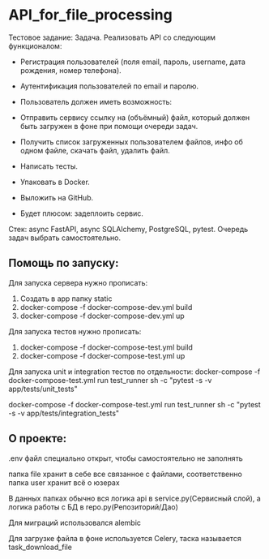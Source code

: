 # API_for_file_processing

Тестовое задание:
Задача. Реализовать API со следующим функционалом:
- Регистрация пользователей (поля email, пароль, username, дата рождения, номер телефона).
- Аутентификация пользователей по email и паролю.
- Пользователь должен иметь возможность:
 - Отправить сервису ссылку на (объёмный) файл, который должен быть загружен в фоне при помощи очереди задач.
 - Получить список загруженных пользователем файлов, инфо об одном файле, скачать файл, удалить файл.

- Написать тесты.
- Упаковать в Docker.
- Выложить на GitHub.
- Будет плюсом: задеплоить сервис.

Стек: async FastAPI, async SQLAlchemy, PostgreSQL, pytest. Очередь задач выбрать самостоятельно.

Помощь по запуску:
-----------
Для запуска сервера нужно прописать: 
1. Создать в app папку static
2. docker-compose -f docker-compose-dev.yml build
3. docker-compose -f docker-compose-dev.yml up


Для запуска тестов нужно прописать:
1. docker-compose -f docker-compose-test.yml build
2. docker-compose -f docker-compose-test.yml up

Для запуска unit и integration тестов по отдельности:
docker-compose -f docker-compose-test.yml run test_runner sh -c "pytest -s -v app/tests/unit_tests"

docker-compose -f docker-compose-test.yml run test_runner sh -c "pytest -s -v app/tests/integration_tests"


О проекте:
-----------
.env файл специально открыт, чтобы самостоятельно не заполнять

папка file хранит в себе все связанное с файлами, соответственно папка user хранит всё о юзерах

В данных папках обычно вся логика api в service.py(Сервисный слой), а логика работы с БД в repo.py(Репозиторий/Дао)

Для миграций использовался alembic

Для загрузке файла в фоне используется Celery, таска называется task_download_file
